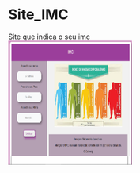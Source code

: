 # Site_IMC
Site que indica o seu imc<br>
<a href="https://matheusdiasmendes.github.io/Site_IMC/"><img src="imc.PNG" alt="HTML tutorial" width="250" height="250"></a>
